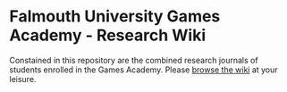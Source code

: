 # Falmouth University Games Academy - Research Wiki
Constained in this repository are the combined research journals of students enrolled in the Games Academy. Please [browse the wiki](https://github.com/Adrir/ga-research-wiki/wiki) at your leisure.


